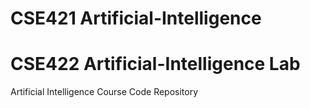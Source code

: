 # CSE421 Artificial-Intelligence
# CSE422 Artificial-Intelligence Lab

Artificial Intelligence Course Code Repository
